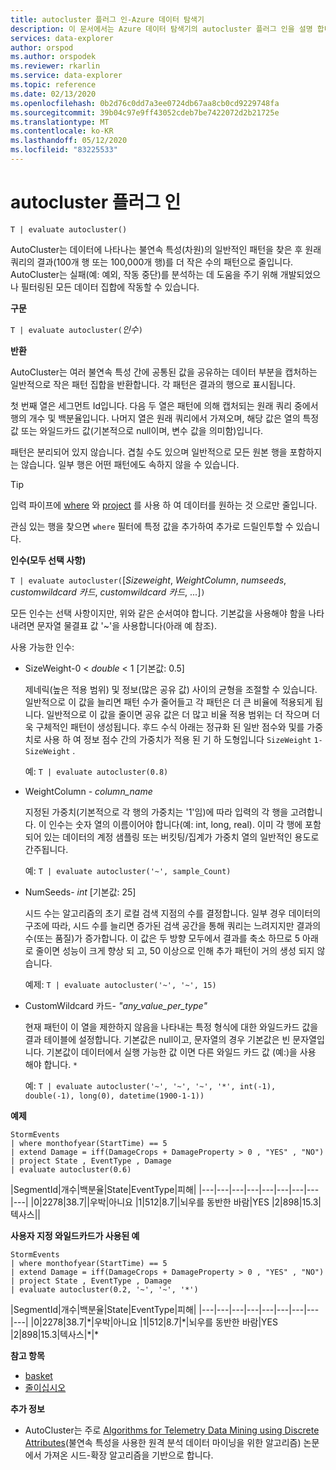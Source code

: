 ```yaml
---
title: autocluster 플러그 인-Azure 데이터 탐색기
description: 이 문서에서는 Azure 데이터 탐색기의 autocluster 플러그 인을 설명 합니다.
services: data-explorer
author: orspod
ms.author: orspodek
ms.reviewer: rkarlin
ms.service: data-explorer
ms.topic: reference
ms.date: 02/13/2020
ms.openlocfilehash: 0b2d76c0dd7a3ee0724db67aa8cb0cd9229748fa
ms.sourcegitcommit: 39b04c97e9ff43052cdeb7be7422072d2b21725e
ms.translationtype: MT
ms.contentlocale: ko-KR
ms.lasthandoff: 05/12/2020
ms.locfileid: "83225533"
---
```

# <a name="autocluster-plugin"></a>autocluster 플러그 인

```kusto
T | evaluate autocluster()
```

AutoCluster는 데이터에 나타나는 불연속 특성(차원)의 일반적인 패턴을 찾은 후 원래 쿼리의 결과(100개 행 또는 100,000개 행)를 더 작은 수의 패턴으로 줄입니다. AutoCluster는 실패(예: 예외, 작동 중단)를 분석하는 데 도움을 주기 위해 개발되었으나 필터링된 모든 데이터 집합에 작동할 수 있습니다. 

**구문**

`T | evaluate autocluster(`*인수*`)`

**반환**

AutoCluster는 여러 불연속 특성 간에 공통된 값을 공유하는 데이터 부분을 캡처하는 일반적으로 작은 패턴 집합을 반환합니다. 각 패턴은 결과의 행으로 표시됩니다. 

첫 번째 열은 세그먼트 Id입니다. 다음 두 열은 패턴에 의해 캡처되는 원래 쿼리 중에서 행의 개수 및 백분율입니다. 나머지 열은 원래 쿼리에서 가져오며, 해당 값은 열의 특정 값 또는 와일드카드 값(기본적으로 null이며, 변수 값을 의미함)입니다. 

패턴은 분리되어 있지 않습니다. 겹칠 수도 있으며 일반적으로 모든 원본 행을 포함하지는 않습니다. 일부 행은 어떤 패턴에도 속하지 않을 수 있습니다.

> [!TIP]
> 입력 파이프에 [where](./whereoperator.md) 와 [project](./projectoperator.md) 를 사용 하 여 데이터를 원하는 것 으로만 줄입니다.
>
> 관심 있는 행을 찾으면 `where` 필터에 특정 값을 추가하여 추가로 드릴인투할 수 있습니다.

**인수(모두 선택 사항)**

`T | evaluate autocluster(`[*Sizeweight*, *WeightColumn*, *numseeds*, *customwildcard 카드*, *customwildcard 카드*, ...]`)`

모든 인수는 선택 사항이지만, 위와 같은 순서여야 합니다. 기본값을 사용해야 함을 나타내려면 문자열 물결표 값 '~'을 사용합니다(아래 예 참조).

사용 가능한 인수:

* SizeWeight-0 < *double* < 1 [기본값: 0.5]

    제네릭(높은 적용 범위) 및 정보(많은 공유 값) 사이의 균형을 조절할 수 있습니다. 일반적으로 이 값을 늘리면 패턴 수가 줄어들고 각 패턴은 더 큰 비율에 적용되게 됩니다. 일반적으로 이 값을 줄이면 공유 값은 더 많고 비율 적용 범위는 더 작으며 더욱 구체적인 패턴이 생성됩니다. 후드 수식 아래는 정규화 된 일반 점수와 및를 가중치로 사용 하 여 정보 점수 간의 가중치가 적용 된 기 하 도형입니다 `SizeWeight` `1-SizeWeight` . 

    예: `T | evaluate autocluster(0.8)`

* WeightColumn - *column_name*

    지정된 가중치(기본적으로 각 행의 가중치는 '1'임)에 따라 입력의 각 행을 고려합니다. 이 인수는 숫자 열의 이름이어야 합니다(예: int, long, real). 이미 각 행에 포함되어 있는 데이터의 계정 샘플링 또는 버킷팅/집계가 가중치 열의 일반적인 용도로 간주됩니다.
    
    예: `T | evaluate autocluster('~', sample_Count)` 

* NumSeeds- *int* [기본값: 25] 

    시드 수는 알고리즘의 초기 로컬 검색 지점의 수를 결정합니다. 일부 경우 데이터의 구조에 따라, 시드 수를 늘리면 증가된 검색 공간을 통해 쿼리는 느려지지만 결과의 수(또는 품질)가 증가합니다. 이 값은 두 방향 모두에서 결과를 축소 하므로 5 아래로 줄이면 성능이 크게 향상 되 고, 50 이상으로 인해 추가 패턴이 거의 생성 되지 않습니다.

    예제: `T | evaluate autocluster('~', '~', 15)`

* CustomWildcard 카드- *"any_value_per_type"*

    현재 패턴이 이 열을 제한하지 않음을 나타내는 특정 형식에 대한 와일드카드 값을 결과 테이블에 설정합니다.
    기본값은 null이고, 문자열의 경우 기본값은 빈 문자열입니다. 기본값이 데이터에서 실행 가능한 값 이면 다른 와일드 카드 값 (예:)을 사용 해야 합니다. `*`

    예: `T | evaluate autocluster('~', '~', '~', '*', int(-1), double(-1), long(0), datetime(1900-1-1))`

**예제**

<!-- csl: https://help.kusto.windows.net:443/Samples -->
```kusto
StormEvents 
| where monthofyear(StartTime) == 5
| extend Damage = iff(DamageCrops + DamageProperty > 0 , "YES" , "NO")
| project State , EventType , Damage
| evaluate autocluster(0.6)
```

|SegmentId|개수|백분율|State|EventType|피해|
|---|---|---|---|---|---|---|---|---|
|0|2278|38.7||우박|아니요
|1|512|8.7||뇌우를 동반한 바람|YES
|2|898|15.3|텍사스||

**사용자 지정 와일드카드가 사용된 예**

<!-- csl: https://help.kusto.windows.net:443/Samples -->
```kusto
StormEvents 
| where monthofyear(StartTime) == 5
| extend Damage = iff(DamageCrops + DamageProperty > 0 , "YES" , "NO")
| project State , EventType , Damage 
| evaluate autocluster(0.2, '~', '~', '*')
```

|SegmentId|개수|백분율|State|EventType|피해|
|---|---|---|---|---|---|---|---|---|
|0|2278|38.7|\*|우박|아니요
|1|512|8.7|\*|뇌우를 동반한 바람|YES
|2|898|15.3|텍사스|\*|\*

**참고 항목**

* [basket](./basketplugin.md)
* [줄이십시오](./reduceoperator.md)

**추가 정보**

* AutoCluster는 주로 [Algorithms for Telemetry Data Mining using Discrete Attributes](https://www.scitepress.org/DigitalLibrary/PublicationsDetail.aspx?ID=d5kcrO+cpEU=&t=1)(불연속 특성을 사용한 원격 분석 데이터 마이닝을 위한 알고리즘) 논문에서 가져온 시드-확장 알고리즘을 기반으로 합니다. 

